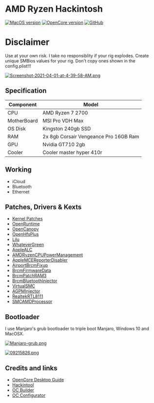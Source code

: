 # AMD Ryzen Hackintosh

[![MacOS version](https://img.shields.io/badge/macOS-11.3%20Beta6%2020E5224a-informational.svg)](https://www.apple.com/macos)
[![OpenCore version](https://img.shields.io/badge/OpenCore-0.6.8-informational.svg)](https://github.com/acidanthera/OpenCorePkg)
[![GitHub](https://img.shields.io/github/license/sileshn/Ryzentosh?style=flat-square)](https://github.com/sileshn/Ryzentosh/blob/master/LICENSE)

# Disclaimer
Use at your own risk. I take no responsiblity if your rig explodes. Create unique SMBios values for your rig. Don't copy ones shown in the config.plist!!!

[![Screenshot-2021-04-01-at-4-39-58-AM.png](https://i.postimg.cc/pd1Xh2WW/Screenshot-2021-04-01-at-4-39-58-AM.png)](https://postimg.cc/v1fdCwxk)

## Specification

| Component        | Model                                  |
| ---------------- | -------------------------------------- |
| CPU              | AMD Ryzen 7 2700                       |
| MotherBoard      | MSI Pro VDH Max                        |
| OS Disk          | Kingston 240gb SSD                     |
| RAM              | 2x 8gb Corsair Vengeance Pro 16GB Ram  |
| GPU              | Nvidia GT710 2gb                       |
| Cooler    	     | Cooler master hyper 410r               |

## Working

* iCloud
* Bluetooth
* Ethernet

## Patches, Drivers & Kexts

* [Kernel Patches](https://github.com/AMD-OSX/AMD_Vanilla)
* [OpenRuntime](https://github.com/acidanthera/OpenCorePkg)
* [OpenCanopy](https://github.com/acidanthera/OpenCorePkg)
* [OpenHfsPlus](https://github.com/acidanthera/OpenCorePkg) 
* [Lilu](https://github.com/acidanthera/Lilu)
* [WhateverGreen](https://github.com/acidanthera/WhateverGreen)
* [AppleALC](https://github.com/acidanthera/AppleALC)
* [AMDRyzenCPUPowerManagement](https://github.com/trulyspinach/SMCAMDProcessor)
* [AppleMCEReporterDisabler](https://github.com/acidanthera/OpenCorePkg)
* [AirportBrcmFixup](https://github.com/acidanthera/airportbrcmfixup/releases)
* [BrcmFirmwareData](https://github.com/acidanthera/BrcmPatchRAM)
* [BrcmPatchRAM3](https://github.com/acidanthera/BrcmPatchRAM)
* [BrcmBluetoothInjector](https://github.com/acidanthera/BrcmPatchRAM)
* [VirtualSMC](https://github.com/acidanthera/VirtualSMC)
* [AGPMInjector](https://github.com/Pavo-IM/AGPMInjector)
* [RealtekRTL8111](https://github.com/Mieze/RTL8111_driver_for_OS_X)
* [SMCAMDProcessor](https://github.com/trulyspinach/SMCAMDProcessor)

## Bootloader

I use Manjaro's grub bootloader to triple boot Manjaro, Windows 10 and MacOSX.

[![Manjaro-grub.png](https://i.postimg.cc/HxGvhDMv/Manjaro-grub.png)](https://postimg.cc/t15zsc2F)

[![09215826.png](https://i.postimg.cc/bJ731W5M/09215826.png)](https://postimg.cc/7GN3kswM)

## Credits and links

* [OpenCore Desktop Guide](https://github.com/dortania/OpenCore-Desktop-Guide)
* [Hackintool](https://www.hackintosh-forum.de/forum/thread/38316-hackintool-ehemals-intel-fb-patcher/)
* [OC Builder](https://github.com/Pavo-IM/ocbuilder)
* [OC Configurator](https://mackie100projects.altervista.org/download-opencore-configurator/)
